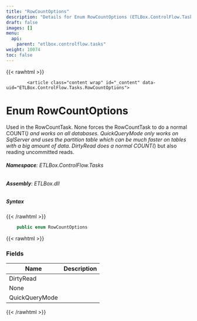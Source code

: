 ```yaml
---
title: "RowCountOptions"
description: "Details for Enum RowCountOptions (ETLBox.ControlFlow.Tasks)"
draft: false
images: []
menu:
  api:
    parent: "etlbox.controlflow.tasks"
weight: 10074
toc: false
---
```


{{< rawhtml >}}

            <article class="content wrap" id="_content" data-uid="ETLBox.ControlFlow.Tasks.RowCountOptions">
  <h1 id="ETLBox_ControlFlow_Tasks_RowCountOptions" data-uid="ETLBox.ControlFlow.Tasks.RowCountOptions" class="text-break">Enum RowCountOptions
  </h1>
  <div class="markdown level0 summary"><p>Used in the RowCountTask. None forces the RowCountTask to do a normal COUNT(<em>) and works on all databases.
QuickQueryMode only works on SqlServer and uses the partition table which can be much faster on tables with a big amount of data.
DirtyRead does a normal COUNT(</em>) but also reading uncommitted reads.</p>
</div>
  <div class="markdown level0 conceptual"></div>
<h6><strong>Namespace</strong>: ETLBox.ControlFlow.Tasks</h6>
  <h6><strong>Assembly</strong>: ETLBox.dll</h6>
  <h5 id="ETLBox_ControlFlow_Tasks_RowCountOptions_syntax">Syntax</h5>
{{< /rawhtml >}}

```C#
    public enum RowCountOptions
```

{{< rawhtml >}}
  <h3 id="fields">Fields
  </h3>
  <table class="table table-bordered table-striped table-condensed">
    <thead>
      <tr>
        <th>Name</th>
        <th>Description</th>
      </tr>
    <thead>
    <tbody>
      <tr>
        <td id="ETLBox_ControlFlow_Tasks_RowCountOptions_DirtyRead">DirtyRead</td>
        <td></td>
      </tr>
      <tr>
        <td id="ETLBox_ControlFlow_Tasks_RowCountOptions_None">None</td>
        <td></td>
      </tr>
      <tr>
        <td id="ETLBox_ControlFlow_Tasks_RowCountOptions_QuickQueryMode">QuickQueryMode</td>
        <td></td>
      </tr>
    </tbody>
  </thead></thead></table>

{{< /rawhtml >}}
